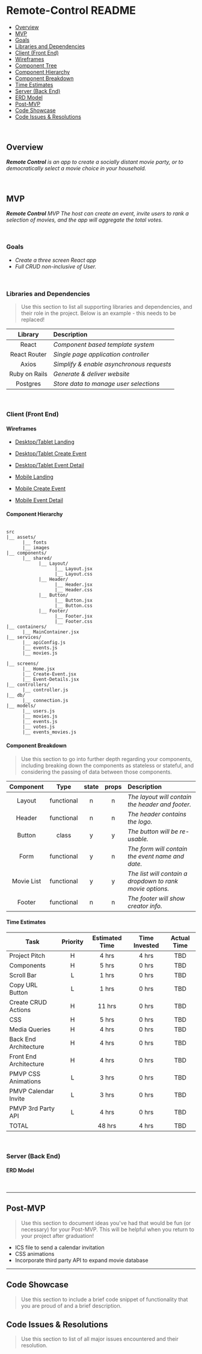 # Remote-Control README

- [Overview](#overview)
- [MVP](#mvp)
- [Goals](#goals)
- [Libraries and Dependencies](#libraries-and-dependencies)
- [Client (Front End)](#client-front-end)
- [Wireframes](#wireframes)
- [Component Tree](#component-tree)
- [Component Hierarchy](#component-hierarchy)
- [Component Breakdown](#component-breakdown)
- [Time Estimates](#time-estimates)
- [Server (Back End)](#server-back-end)
- [ERD Model](#erd-model)
- [Post-MVP](#post-mvp)
- [Code Showcase](#code-showcase)
- [Code Issues & Resolutions](#code-issues--resolutions)

<br>

## Overview

_**Remote Control** is an app to create a socially distant movie party, or to democratically select a movie choice in your household._


<br>

## MVP

_**Remote Control** MVP The host can create an event, invite users to rank a selection of movies, and the app will aggregate the total votes._

<br>

### Goals

- _Create a three screen React app_
- _Full CRUD non-inclusive of User._

<br>

### Libraries and Dependencies

> Use this section to list all supporting libraries and dependencies, and their role in the project. Below is an example - this needs to be replaced!

|     Library      | Description                                |
| :--------------: | :----------------------------------------- |
|      React       | _Component based template system_          |
|   React Router   | _Single page application controller_       |
|      Axios       | _Simplify & enable asynchronous requests_  |
|   Ruby on Rails  | _Generate & deliver website_               |
|     Postgres     | _Store data to manage user selections_     |

<br>

### Client (Front End)

#### Wireframes

- [Desktop/Tablet Landing](https://wireframe.cc/pro/pp/5e85b96d2373094)

- [Desktop/Tablet Create Event](https://wireframe.cc/pro/pp/c644b3d5f373098)


- [Desktop/Tablet Event Detail](https://wireframe.cc/pro/pp/2fdd62221373103)


- [Mobile Landing](https://wireframe.cc/pro/pp/5a66f56b0373206)


- [Mobile Create Event](https://wireframe.cc/pro/pp/cdf02791c373208)


- [Mobile Event Detail](https://wireframe.cc/pro/pp/5af0edcad373232)


#### Component Hierarchy 

``` structure

src
|__ assets/
      |__ fonts
      |__ images
|__ components/
      |__ shared/
            |__ Layout/
                  |__ Layout.jsx
                  |__ Layout.css
            |__ Header/
                  |__ Header.jsx
                  |__ Header.css
            |__ Button/
                  |__ Button.jsx
                  |__ Button.css
            |__ Footer/
                  |__ Footer.jsx
                  |__ Footer.css
|__ containers/
      |__ MainContainer.jsx
|__ services/
      |__ apiConfig.js
      |__ events.js
      |__ movies.js

|__ screens/
      |__ Home.jsx
      |__ Create-Event.jsx
      |__ Event-Details.jsx
|__ controllers/
      |__ controller.js
|__ db/
      |__ connection.js
|__ models/
      |__ users.js
      |__ movies.js
      |__ events.js
      |__ votes.js
      |__ events_movies.js

```

#### Component Breakdown

> Use this section to go into further depth regarding your components, including breaking down the components as stateless or stateful, and considering the passing of data between those components.

|  Component   |    Type    | state | props | Description                                                      |
| :----------: | :--------: | :---: | :---: | :--------------------------------------------------------------- |
|    Layout    | functional |   n   |   n   | _The layout will contain the header and footer._                 |
|    Header    | functional |   n   |   n   | _The header contains the logo._                                  |
|    Button    |   class    |   y   |   y   | _The button will be re-usable._                                  |
|    Form      | functional |   y   |   n   | _The form will contain the event name and date._                 |
|  Movie List  | functional |   y   |   y   | _The list will contain a dropdown to rank movie options._        |
|    Footer    | functional |   n   |   n   | _The footer will show creator info._                             |

#### Time Estimates


| Task                   | Priority | Estimated Time | Time Invested | Actual Time |
| ---------------------- | :------: | :------------: | :-----------: | :---------: |
| Project Pitch          |    H     |     4 hrs      |     4 hrs     |     TBD     |
| Components             |    H     |     5 hrs      |     0 hrs     |     TBD     |
| Scroll Bar             |    L     |     1 hrs      |     0 hrs     |     TBD     |
| Copy URL Button        |    L     |     1 hrs      |     0 hrs     |     TBD     |
| Create CRUD Actions    |    H     |     11 hrs     |     0 hrs     |     TBD     |
| CSS                    |    H     |     5 hrs      |     0 hrs     |     TBD     |
| Media Queries          |    H     |     4 hrs      |     0 hrs     |     TBD     |
| Back End Architecture  |    H     |     4 hrs      |     0 hrs     |     TBD     |
| Front End Architecture |    H     |     4 hrs      |     0 hrs     |     TBD     |
| PMVP CSS Animations    |    L     |     3 hrs      |     0 hrs     |     TBD     |
| PMVP Calendar Invite   |    L     |     3 hrs      |     0 hrs     |     TBD     |
| PMVP 3rd Party API     |    L     |     4 hrs      |     0 hrs     |     TBD     |
| TOTAL                  |          |     48 hrs     |     4 hrs     |     TBD     |


<br>

### Server (Back End)

#### ERD Model

[](https://app.diagrams.net/#G1RMnx_gqqTcynwnto0csROJLJpaRDixIy)

<br>

***

## Post-MVP

> Use this section to document ideas you've had that would be fun (or necessary) for your Post-MVP. This will be helpful when you return to your project after graduation!
- ICS file to send a calendar invitation
- CSS animations
- Incorporate third party API to expand movie database
***

## Code Showcase

> Use this section to include a brief code snippet of functionality that you are proud of and a brief description.

## Code Issues & Resolutions

> Use this section to list of all major issues encountered and their resolution.
